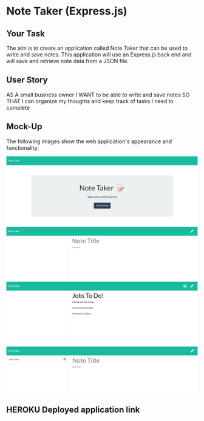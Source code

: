
# Note Taker (Express.js)

## Your Task
The aim is to create an application called Note Taker that can be used to write and save notes. This application will use an Express.js back end and will save and retrieve note data from a JSON file.



## User Story


AS A small business owner
I WANT to be able to write and save notes
SO THAT I can organize my thoughts and keep track of tasks I need to complete




## Mock-Up

The following images show the web application's appearance and functionality:

![initial page.](./Assets/1.png)
![ready for new notes.](./Assets/2.png)
![new note saved.](./Assets/3.png)
![view all saved notes on left hand side.](./Assets/4.png)


## HEROKU Deployed application link







